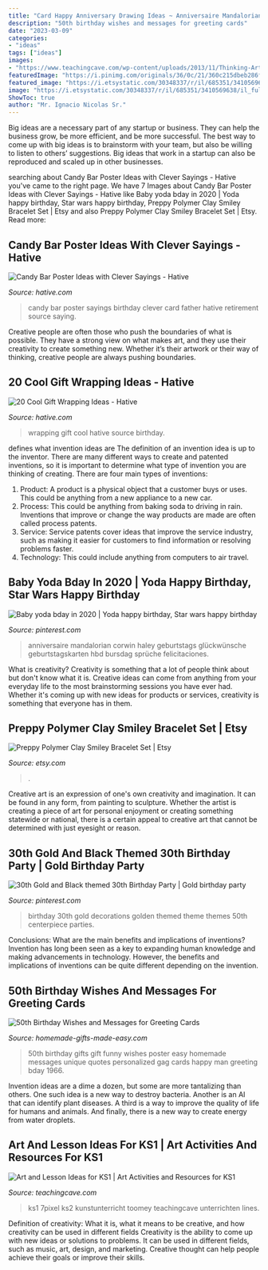 ```yaml
---
title: "Card Happy Anniversary Drawing Ideas ~ Anniversaire Mandalorian Corwin Haley Geburtstags Glückwünsche Geburtstagskarten Hbd Bursdag Sprüche Felicitaciones"
description: "50th birthday wishes and messages for greeting cards"
date: "2023-03-09"
categories:
- "ideas"
tags: ["ideas"]
images:
- "https://www.teachingcave.com/wp-content/uploads/2013/11/Thinking-Art.jpg"
featuredImage: "https://i.pinimg.com/originals/36/0c/21/360c215dbeb286f5b4a624448536f015.jpg"
featured_image: "https://i.etsystatic.com/30348337/r/il/685351/3410569638/il_fullxfull.3410569638_gd37.jpg"
image: "https://i.etsystatic.com/30348337/r/il/685351/3410569638/il_fullxfull.3410569638_gd37.jpg"
ShowToc: true
author: "Mr. Ignacio Nicolas Sr."
---
```



Big ideas are a necessary part of any startup or business. They can help the business grow, be more efficient, and be more successful. The best way to come up with big ideas is to brainstorm with your team, but also be willing to listen to others’ suggestions. Big ideas that work in a startup can also be reproduced and scaled up in other businesses.

	

		
searching about Candy Bar Poster Ideas with Clever Sayings - Hative you've came to the right page. We have 7 Images about Candy Bar Poster Ideas with Clever Sayings - Hative like Baby yoda bday in 2020 | Yoda happy birthday, Star wars happy birthday, Preppy Polymer Clay Smiley Bracelet Set | Etsy and also Preppy Polymer Clay Smiley Bracelet Set | Etsy. Read more:
		
    
## Candy Bar Poster Ideas With Clever Sayings - Hative

<img loading=lazy src="https://hative.com/wp-content/uploads/2015/01/candy-bar-sayings/12-candy-bar-saying-ideas.jpg" onerror="this.onerror=null;this.src='https://tse2.mm.bing.net/th?id=OIP.xXtAGYzQS3vZBkdTWtcs0wHaJ4&amp;pid=15.1';" alt="Candy Bar Poster Ideas with Clever Sayings - Hative">

_Source: hative.com_

>candy bar poster sayings birthday clever card father hative retirement source saying. 

	

Creative people are often those who push the boundaries of what is possible. They have a strong view on what makes art, and they use their creativity to create something new. Whether it’s their artwork or their way of thinking, creative people are always pushing boundaries.

    
## 20 Cool Gift Wrapping Ideas - Hative

<img loading=lazy src="https://hative.com/wp-content/uploads/2014/10/gift-wrapping-ideas/4-cool-gift-wrapping-ideas.jpg" onerror="this.onerror=null;this.src='https://tse3.mm.bing.net/th?id=OIP.DM290G5GGwFg2ZJmXLjxnAHaLH&amp;pid=15.1';" alt="20 Cool Gift Wrapping Ideas - Hative">

_Source: hative.com_

>wrapping gift cool hative source birthday. 

	

defines what invention ideas are
The definition of an invention idea is up to the inventor. 
There are many different ways to create and patented inventions, so it is important to determine what type of invention you are thinking of creating. There are four main types of inventions: 
1) Product: A product is a physical object that a customer buys or uses. This could be anything from a new appliance to a new car. 
2) Process: This could be anything from baking soda to driving in rain. Inventions that improve or change the way products are made are often called process patents. 
3) Service: Service patents cover ideas that improve the service industry, such as making it easier for customers to find information or resolving problems faster. 
4) Technology: This could include anything from computers to air travel.

    
## Baby Yoda Bday In 2020 | Yoda Happy Birthday, Star Wars Happy Birthday

<img loading=lazy src="https://i.pinimg.com/736x/07/4e/78/074e78faa403423f355856c1a5a964d4.jpg" onerror="this.onerror=null;this.src='https://tse4.mm.bing.net/th?id=OIP.NQjoy7FSZA92hNj02mhYKgHaMe&amp;pid=15.1';" alt="Baby yoda bday in 2020 | Yoda happy birthday, Star wars happy birthday">

_Source: pinterest.com_

>anniversaire mandalorian corwin haley geburtstags glückwünsche geburtstagskarten hbd bursdag sprüche felicitaciones. 

	

What is creativity?
Creativity is something that a lot of people think about but don't know what it is. Creative ideas can come from anything from your everyday life to the most brainstorming sessions you have ever had. Whether it's coming up with new ideas for products or services, creativity is something that everyone has in them.

    
## Preppy Polymer Clay Smiley Bracelet Set | Etsy

<img loading=lazy src="https://i.etsystatic.com/30348337/r/il/685351/3410569638/il_fullxfull.3410569638_gd37.jpg" onerror="this.onerror=null;this.src='https://tse1.mm.bing.net/th?id=OIP.lL1fdIdVIspoZTF54XqIpAHaNK&amp;pid=15.1';" alt="Preppy Polymer Clay Smiley Bracelet Set | Etsy">

_Source: etsy.com_

>. 

	

Creative art is an expression of one's own creativity and imagination. It can be found in any form, from painting to sculpture. Whether the artist is creating a piece of art for personal enjoyment or creating something statewide or national, there is a certain appeal to creative art that cannot be determined with just eyesight or reason.

    
## 30th Gold And Black Themed 30th Birthday Party | Gold Birthday Party

<img loading=lazy src="https://i.pinimg.com/originals/36/0c/21/360c215dbeb286f5b4a624448536f015.jpg" onerror="this.onerror=null;this.src='https://tse3.mm.bing.net/th?id=OIP.BH4GHHBwEYZddIVGM1sEmwHaJ4&amp;pid=15.1';" alt="30th Gold and Black themed 30th Birthday Party | Gold birthday party">

_Source: pinterest.com_

>birthday 30th gold decorations golden themed theme themes 50th centerpiece parties. 

	

Conclusions: What are the main benefits and implications of inventions?
Invention has long been seen as a key to expanding human knowledge and making advancements in technology. However, the benefits and implications of inventions can be quite different depending on the invention.

    
## 50th Birthday Wishes And Messages For Greeting Cards

<img loading=lazy src="http://www.homemade-gifts-made-easy.com/image-files/personalized-50th-birthday-poster-men-1966-800x932.jpg" onerror="this.onerror=null;this.src='https://tse2.mm.bing.net/th?id=OIP.IkN7fR0E0I6M5VlKfOKSmAHaIo&amp;pid=15.1';" alt="50th Birthday Wishes and Messages for Greeting Cards">

_Source: homemade-gifts-made-easy.com_

>50th birthday gifts gift funny wishes poster easy homemade messages unique quotes personalized gag cards happy man greeting bday 1966. 

	

Invention ideas are a dime a dozen, but some are more tantalizing than others. One such idea is a new way to destroy bacteria. Another is an AI that can identify plant diseases. A third is a way to improve the quality of life for humans and animals. And finally, there is a new way to create energy from water droplets.

    
## Art And Lesson Ideas For KS1 | Art Activities And Resources For KS1

<img loading=lazy src="https://www.teachingcave.com/wp-content/uploads/2013/11/Thinking-Art.jpg" onerror="this.onerror=null;this.src='https://tse1.mm.bing.net/th?id=OIP.E1LZQSaiK6zi82C1xznzeQHaKu&amp;pid=15.1';" alt="Art and Lesson Ideas for KS1 | Art Activities and Resources for KS1">

_Source: teachingcave.com_

>ks1 7pixel ks2 kunstunterricht toomey teachingcave unterrichten lines. 

	

Definition of creativity: What it is, what it means to be creative, and how creativity can be used in different fields
Creativity is the ability to come up with new ideas or solutions to problems. It can be used in different fields, such as music, art, design, and marketing. Creative thought can help people achieve their goals or improve their skills.

